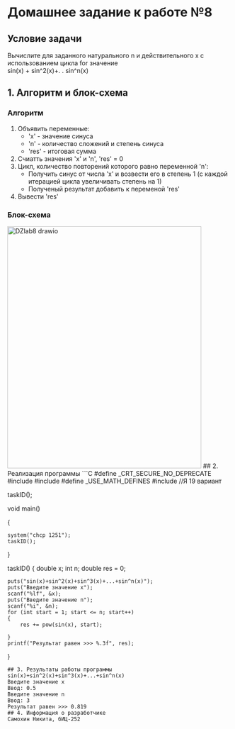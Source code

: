 # Домашнее задание к работе №8
## Условие задачи
Вычислите для заданного натурального n и действительного х с
использованием цикла for значение  
sin(x) + sin^2(x)+. . sin^n(x)
## 1. Алгоритм и блок-схема
### Алгоритм
1. Объявить переменные:
   + 'x' - значение синуса
   + 'n' - количество сложений и степень синуса
   + 'res' - итоговая сумма
2. Счиатть значения 'x' и 'n', 'res' = 0
3. Цикл, количество повторений которого равно переменной 'n':
   + Получить синус от числа 'x' и возвести его в степень 1 (с каждой итерацией цикла увеличивать степень на 1)
   + Полученый результат добавить к переменой 'res'
4. Вывести 'res'
### Блок-схема

<img width="438" height="546" alt="DZlab8 drawio" src="https://github.com/user-attachments/assets/935435f9-db90-40c6-9233-6c0a837526ed" />  
## 2. Реализация программы 
```C
#define _CRT_SECURE_NO_DEPRECATE
#include <stdio.h>
#include <stdlib.h>
#define _USE_MATH_DEFINES
#include <math.h>
//Я 19 вариант

taskID();


void main()

{

	system("chcp 1251");
	taskID();
	

}

taskID()
{
	double x;
	int n;
	double res = 0;


	puts("sin(x)+sin^2(x)+sin^3(x)+...+sin^n(x)");
	puts("Введите значение х");
	scanf("%lf", &x);
	puts("Введите значение n");
	scanf("%i", &n);
	for (int start = 1; start <= n; start++)
	{
		res += pow(sin(x), start);

	}
	printf("Результат равен >>> %.3f", res);


}
```
## 3. Результаты работы программы
sin(x)+sin^2(x)+sin^3(x)+...+sin^n(x)  
Введите значение х  
Ввод: 0.5  
Введите значение n  
Ввод: 3
Результат равен >>> 0.819  
## 4. Информация о разработчике
Самохин Никита, бИЦ-252
